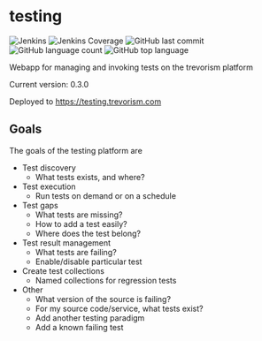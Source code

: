 # testing 

![Jenkins](https://img.shields.io/jenkins/build/http/trevorism-build.eastus.cloudapp.azure.com/testing)
![Jenkins Coverage](https://img.shields.io/jenkins/coverage/jacoco/http/trevorism-build.eastus.cloudapp.azure.com/testing)
![GitHub last commit](https://img.shields.io/github/last-commit/trevorism/testing)
![GitHub language count](https://img.shields.io/github/languages/count/trevorism/testing)
![GitHub top language](https://img.shields.io/github/languages/top/trevorism/testing)

Webapp for managing and invoking tests on the trevorism platform

Current version: 0.3.0

Deployed to https://testing.trevorism.com

## Goals
The goals of the testing platform are

* Test discovery
  * What tests exists, and where?
* Test execution
  * Run tests on demand or on a schedule
* Test gaps
  * What tests are missing? 
  * How to add a test easily? 
  * Where does the test belong?
* Test result management
  * What tests are failing?
  * Enable/disable particular test
* Create test collections
  * Named collections for regression tests
* Other
  * What version of the source is failing?
  * For my source code/service, what tests exist?
  * Add another testing paradigm
  * Add a known failing test